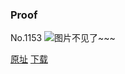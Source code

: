 ### Proof
No.1153
![图片不见了~~~](https://imgs.xkcd.com/comics/proof.png)

[原址](https://xkcd.com//1153) [下载](https://imgs.xkcd.com/comics/proof.png)

